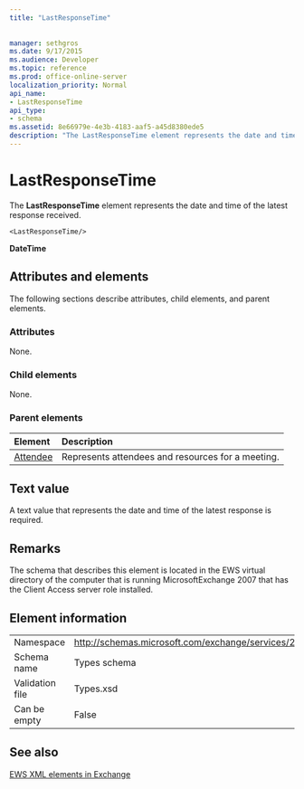 ```yaml
---
title: "LastResponseTime"
 
 
manager: sethgros
ms.date: 9/17/2015
ms.audience: Developer
ms.topic: reference
ms.prod: office-online-server
localization_priority: Normal
api_name:
- LastResponseTime
api_type:
- schema
ms.assetid: 8e66979e-4e3b-4183-aaf5-a45d8380ede5
description: "The LastResponseTime element represents the date and time of the latest response received."
---
```


# LastResponseTime

The **LastResponseTime** element represents the date and time of the latest response received. 
  
```
<LastResponseTime/>
```

 **DateTime**
## Attributes and elements

The following sections describe attributes, child elements, and parent elements.
  
### Attributes

None.
  
### Child elements

None.
  
### Parent elements

|**Element**|**Description**|
|:-----|:-----|
|[Attendee](attendee.md) <br/> |Represents attendees and resources for a meeting.  <br/> |
   
## Text value

A text value that represents the date and time of the latest response is required.
  
## Remarks

The schema that describes this element is located in the EWS virtual directory of the computer that is running MicrosoftExchange 2007 that has the Client Access server role installed.
  
## Element information

|||
|:-----|:-----|
|Namespace  <br/> |http://schemas.microsoft.com/exchange/services/2006/types  <br/> |
|Schema name  <br/> |Types schema  <br/> |
|Validation file  <br/> |Types.xsd  <br/> |
|Can be empty  <br/> |False  <br/> |
   
## See also



[EWS XML elements in Exchange](ews-xml-elements-in-exchange.md)

